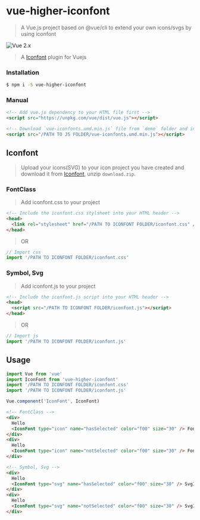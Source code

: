 # vue-higher-iconfont

> A Vue.js project based on @vue/cli to extend your own icons/svgs by using iconfont

![Vue 2.x](https://img.shields.io/badge/vue-2.x-green.svg 'Vue 2 Compatible')

> A [Iconfont](http://www.iconfont.cn/) plugin for Vuejs

### Installation

```bash
$ npm i -S vue-higher-iconfont
```

### Manual

```html
<!-- Add vue.js dependency to your HTML file first -->
<script src="https://unpkg.com/vue/dist/vue.js"></script>

<!-- Download `vue-iconfonts.umd.min.js` file from `demo` folder and include it to your HTML file -->
<script src="/PATH TO JS FOLDER/vue-iconfonts.umd.min.js"></script>
```

## Iconfont

> Upload your icons(SVG) to your icon project you have created and download it from [Iconfont](https://www.iconfont.cn/), unzip `download.zip`.

### FontClass

> Add iconfont.css to your project

```html
<!-- Include the iconfont.css stylsheet into your HTML header -->
<head>
  <link rel="stylesheet" href="/PATH TO ICONFONT FOLDER/iconfont.css" />
</head>
```

> OR

```javascript
// Import css
import '/PATH TO ICONFONT FOLDER/iconfont.css'
```

### Symbol, Svg

> Add iconfont.js to your project

```html
<!-- Include the iconfont.js script into your HTML header -->
<head>
  <script src="/PATH TO ICONFONT FOLDER/iconfont.js"></script>
</head>
```

> OR

```javascript
// Import js
import '/PATH TO ICONFONT FOLDER/iconfont.js'
```

## Usage

```javascript
import Vue from 'vue'
import IconFont from 'vue-higher-iconfont'
import '/PATH TO ICONFONT FOLDER/iconfont.css'
import '/PATH TO ICONFONT FOLDER/iconfont.js'

Vue.component('IconFont', IconFont)
```

```html
<!-- FontClass -->
<div>
  Hello
  <IconFont type="icon" name="hasSelected" color="f00" size="30" /> FontIcon
</div>
<div>
  Hello
  <IconFont type="icon" name="notSelected" color="f00" size="30" /> FontIcon
</div>

<!-- Symbol, Svg -->
<div>
  Hello
  <IconFont type="svg" name="hasSelected" color="f00" size="30" /> SvgIcon
</div>
<div>
  Hello
  <IconFont type="svg" name="notSelected" color="f00" size="30" /> SvgIcon
</div>
```
